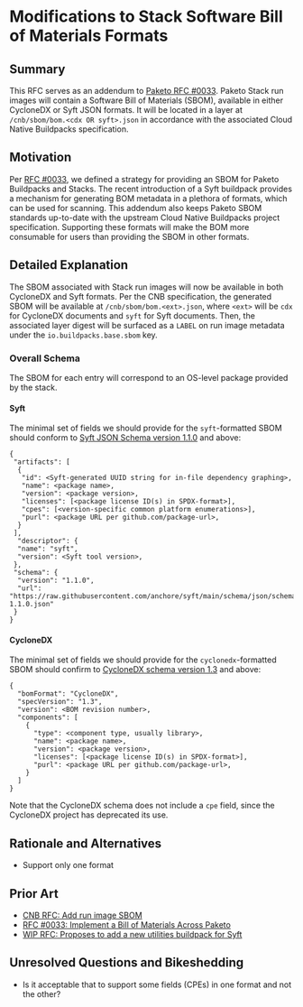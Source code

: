 # Modifications to Stack Software Bill of Materials Formats

## Summary

This RFC serves as an addendum to [Paketo RFC #0033](https://github.com/paketo-buildpacks/rfcs/blob/main/text/0033-bill-of-materials.md).
Paketo Stack run images will contain a Software Bill of Materials (SBOM),
available in either CycloneDX or Syft JSON formats. It will be located in a layer at
`/cnb/sbom/bom.<cdx OR syft>.json` in accordance with the associated Cloud Native
Buildpacks specification.

## Motivation

Per [RFC #0033](https://github.com/paketo-buildpacks/rfcs/blob/main/text/0033-bill-of-materials.md),
we defined a strategy for providing an SBOM for Paketo Buildpacks and Stacks.
The recent introduction of a Syft buildpack provides a mechanism for generating
BOM metadata in a plethora of formats, which can be used for scanning. This
addendum also keeps Paketo SBOM standards up-to-date with the upstream Cloud
Native Buildpacks project specification. Supporting these formats will make the
BOM more consumable for users than providing the SBOM in other formats.

## Detailed Explanation

The SBOM associated with Stack run images will now be available in both CycloneDX and
Syft formats. Per the CNB specification, the generated SBOM will be available at
`/cnb/sbom/bom.<ext>.json`, where `<ext>` will be `cdx` for CycloneDX documents and
`syft` for Syft documents. Then, the associated layer digest will be surfaced as a
`LABEL` on run image metadata under the `io.buildpacks.base.sbom` key.

### Overall Schema
The SBOM for each entry will correspond to an OS-level package provided by the
stack.

#### Syft
The minimal set of fields we should provide for the `syft`-formatted SBOM
should conform to [Syft JSON Schema version
1.1.0](https://raw.githubusercontent.com/anchore/syft/main/schema/json/schema-1.1.0.json) and above:
```
{
 "artifacts": [
  {
   "id": <Syft-generated UUID string for in-file dependency graphing>,
   "name": <package name>,
   "version": <package version>,
   "licenses": [<package license ID(s) in SPDX-format>],
   "cpes": [<version-specific common platform enumerations>],
   "purl": <package URL per github.com/package-url>,
  }
 ],
  "descriptor": {
  "name": "syft",
  "version": <Syft tool version>,
 },
 "schema": {
  "version": "1.1.0",
  "url": "https://raw.githubusercontent.com/anchore/syft/main/schema/json/schema-1.1.0.json"
 }
}
```

#### CycloneDX
The minimal set of fields we should provide for the `cyclonedx`-formatted SBOM
should confirm to [CycloneDX schema version
1.3](https://github.com/CycloneDX/specification/blob/master/schema/bom-1.3.schema.json)
and above:
```
{
  "bomFormat": "CycloneDX",
  "specVersion": "1.3",
  "version": <BOM revision number>,
  "components": [
    {
      "type": <component type, usually library>,
      "name": <package name>,
      "version": <package version>,
      "licenses": [<package license ID(s) in SPDX-format>],
      "purl": <package URL per github.com/package-url>,
    }
  ]
}
```
Note that the CycloneDX schema does not include a `cpe` field, since the
CycloneDX project has deprecated its use.


## Rationale and Alternatives
- Support only one format

## Prior Art
- [CNB RFC: Add run image SBOM](https://github.com/buildpacks/rfcs/pull/186) 
- [RFC #0033: Implement a Bill of Materials Across Paketo](https://github.com/paketo-buildpacks/rfcs/blob/main/text/0033-bill-of-materials.md)
- [WIP RFC: Proposes to add a new utilities buildpack for Syft](https://github.com/paketo-buildpacks/rfcs/pull/124)

## Unresolved Questions and Bikeshedding
- Is it acceptable that to support some fields (CPEs) in one format and not the other?
